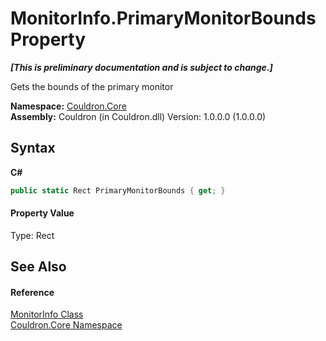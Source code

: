 # MonitorInfo.PrimaryMonitorBounds Property 
 _**\[This is preliminary documentation and is subject to change.\]**_

Gets the bounds of the primary monitor

**Namespace:**&nbsp;<a href="N_Couldron_Core">Couldron.Core</a><br />**Assembly:**&nbsp;Couldron (in Couldron.dll) Version: 1.0.0.0 (1.0.0.0)

## Syntax

**C#**<br />
``` C#
public static Rect PrimaryMonitorBounds { get; }
```


#### Property Value
Type: Rect

## See Also


#### Reference
<a href="T_Couldron_Core_MonitorInfo">MonitorInfo Class</a><br /><a href="N_Couldron_Core">Couldron.Core Namespace</a><br />